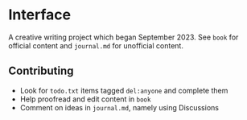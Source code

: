 # Interface

A creative writing project which began September 2023. See `book` for official
content and `journal.md` for unofficial content.

## Contributing

* Look for `todo.txt` items tagged `del:anyone` and complete them
* Help proofread and edit content in `book`
* Comment on ideas in `journal.md`, namely using Discussions
